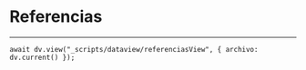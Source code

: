 # Referencias
---
```dataviewjs
await dv.view("_scripts/dataview/referenciasView", { archivo: dv.current() });
```